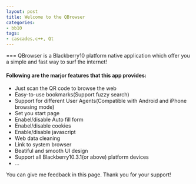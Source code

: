 ```yaml
---
layout: post
title: Welcome to the QBrowser
categories:
- bb10
tags:
- cascades,c++, Qt 
---
```


===
QBrowser is a Blackberry10 platform native application which offer you a simple and fast way to surf the internet! 

#### Following are the marjor features that this app provides:
* Just scan the QR code to browse the web
* Easy-to-use bookmarks(Support fuzzy search)
* Support for different User Agents(Compatible with Android and iPhone browsing mode)
* Set you start page
* Enabel/disable Auto fill form
* Enabel/disable cookies 
* Enable/disable javascript
* Web data cleaning
* Link to system browser
* Beatiful and smooth UI design
* Support all Blackberry10.3.1(or above) platform devices
* ...

You can give me feedback in this page.
Thank you for your support!